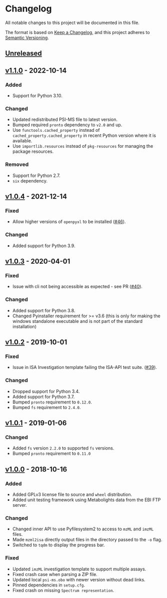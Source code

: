 # Changelog
All notable changes to this project will be documented in this file.

The format is based on [Keep a Changelog](https://keepachangelog.com/en/1.0.0/),
and this project adheres to [Semantic Versioning](https://semver.org/spec/v2.0.0.html).

## [Unreleased]
[Unreleased]: https://github.com/ISA-Tools/mzml2isa/compare/v1.1.0...HEAD


## [v1.1.0] - 2022-10-14
[v1.1.0]: https://github.com/ISA-Tools/mzml2isa/compare/v1.0.4...v1.1.0

### Added
- Support for Python 3.10.
### Changed
- Updated redistributed PSI-MS file to latest version.
- Bumped required `pronto` dependency to `v2.0` and up.
- Use `functools.cached_property` instead of `cached_property.cached_property` in recent Python version where it is available.
- Use `importlib.resources` instead of `pkg-resources` for managing the package resources.
### Removed
- Support for Python 2.7.
- `six` dependency.


## [v1.0.4] - 2021-12-14
[v1.0.4]: https://github.com/ISA-Tools/mzml2isa/compare/v1.0.3...v1.0.4
### Fixed
- Allow higher versions of `openpyxl` to be installed ([#46](https://github.com/ISA-tools/mzml2isa/pull/46)).
### Changed
- Added support for Python 3.9.


## [v1.0.3] - 2020-04-01
[v1.0.3]: https://github.com/ISA-Tools/mzml2isa/compare/v1.0.2...v1.0.3
### Fixed
- Issue with cli not being accessible as expected - see PR ([#40](https://github.com/ISA-tools/mzml2isa/pull/43)).
### Changed
- Added support for Python 3.8.
- Changed Pyinstaller requirement for >= v3.6 (this is only for making the windows standalone executable and is not part of the standard installation)


## [v1.0.2] - 2019-10-01
[v1.0.2]: https://github.com/ISA-Tools/mzml2isa/compare/v1.0.1...v1.0.2
### Fixed
- Issue in ISA Investigation template failing the ISA-API test suite.
  ([#39](https://github.com/ISA-tools/mzml2isa/issues/39)).
### Changed
- Dropped support for Python 3.4.
- Added support for Python 3.7.
- Bumped `pronto` requirement to `0.12.0`.
- Bumped `fs` requirement to `2.4.0`.


## [v1.0.1] - 2019-01-06
[v1.0.1]: https://github.com/ISA-Tools/mzml2isa/compare/v1.0.0...v1.0.1
### Changed
- Added `fs` version `2.2.0` to supported `fs` versions.
- Bumped `pronto` requirement to `0.11.0`


## [v1.0.0] - 2018-10-16
[v1.0.0]: https://github.com/ISA-Tools/mzml2isa/compare/v0.5.1...v1.0.0
### Added
- Added GPLv3 license file to source and `wheel` distribution.
- Added unit testing framework using Metabolights data from the EBI FTP server.
### Changed
- Changed inner API to use Pyfilesystem2 to access to `mzML` and `imzML` files.
- Made `mzml2isa` directly output files in the directory passed to the `-o` flag.
- Switched to `tqdm` to display the progress bar.
### Fixed
- Updated `imzML` investigation template to support multiple assays.
- Fixed crash case when parsing a ZIP file.
- Updated local `psi-ms.obo` with newer version without dead links.
- Pinned dependencies in `setup.cfg`.
- Fixed crash on missing `Spectrum representation`.
